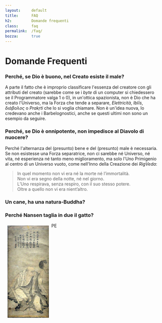 ```yaml
---
layout:     default
title:      FAQ
h2:         Domande frequenti
class:      faq
permalink:  /faq/
bozza:      true
---
```


# Domande Frequenti

### Perché, se Dio è buono, nel Creato esiste il male?
A parte il fatto che è improprio classificare l'essenza del creatore con gli
attributi del creato (sarebbe come se i *byte* di un computer si chiedessero
se il Programmatore valga 1 o 0), in un'ottica spazionista, non è Dio che ha
creato l'Universo, ma la Forza che tende a separare,
*Elettricità*, *Iblīs*, *διάβολος* o *Prakṛti* che lo si voglia chiamare.
Non è un'idea nuova, lo credevano anche i Barbelognostici, anche se questi
ultimi non sono un esempio da seguire.

### Perché, se Dio è onnipotente, non impedisce al Diavolo di nuocere?
Perché l'alternanza del (presunto) bene e del (presunto) male è necessaria.
Se non esistesse una Forza separatrice, non ci sarebbe né Universo,
né vita, né esperienza né tanto meno miglioramento, ma solo l'Uno
Primigenio al centro di un Universo vuoto, come nell'Inno della Creazione dei *RigVeda*:

<blockquote>
    In quel momento non vi era n&eacute; la morte n&eacute; l&#8217;immortalit&agrave;.<br />
    Non vi era segno della notte, n&eacute; nel giorno.<br />
    L&#8217;Uno respirava, senza respiro, con il suo stesso potere.<br />
    Oltre a quello non vi era nient&#8217;altro.<br />
</blockquote>

### Un cane, ha una natura-Buddha?


### Perché Nansen taglia in due il gatto?

<p><img style="float:left; margin: 0.5rem;height:300px" src="/assets/img/nansen-taglia-il-gatto.jpg"></p>
PE
